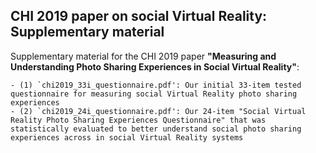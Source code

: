 ## CHI 2019 paper on social Virtual Reality: Supplementary material

Supplementary material for the CHI 2019 paper **"Measuring and Understanding Photo Sharing Experiences in Social Virtual Reality"**:

	- (1) `chi2019_33i_questionnaire.pdf': Our initial 33-item tested questionnaire for measuring social Virtual Reality photo sharing experiences
	- (2) `chi2019_24i_questionnaire.pdf': Our 24-item "Social Virtual Reality Photo Sharing Experiences Questionnaire" that was statistically evaluated to better understand social photo sharing experiences across in social Virtual Reality systems